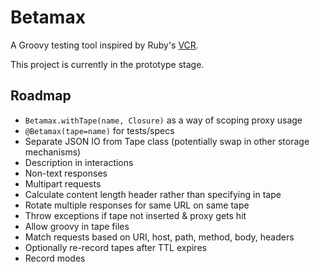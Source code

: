 # Betamax

A Groovy testing tool inspired by Ruby's [VCR][1].

This project is currently in the prototype stage.

## Roadmap

* `Betamax.withTape(name, Closure)` as a way of scoping proxy usage
* `@Betamax(tape=name)` for tests/specs
* Separate JSON IO from Tape class (potentially swap in other storage mechanisms)
* Description in interactions
* Non-text responses
* Multipart requests
* Calculate content length header rather than specifying in tape
* Rotate multiple responses for same URL on same tape
* Throw exceptions if tape not inserted & proxy gets hit
* Allow groovy in tape files
* Match requests based on URI, host, path, method, body, headers
* Optionally re-record tapes after TTL expires
* Record modes

[1]:https://github.com/myronmarston/vcr
